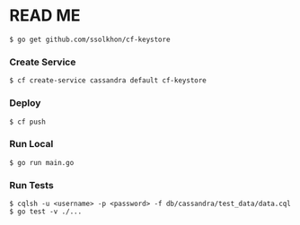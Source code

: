 # READ ME

```
$ go get github.com/ssolkhon/cf-keystore
```

### Create Service
```
$ cf create-service cassandra default cf-keystore
```

### Deploy
```
$ cf push
```

### Run Local
```
$ go run main.go
```

### Run Tests
```
$ cqlsh -u <username> -p <password> -f db/cassandra/test_data/data.cql
$ go test -v ./...
```